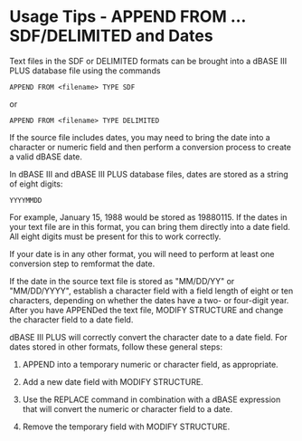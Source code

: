 # Usage Tips - APPEND FROM ... SDF/DELIMITED and Dates

Text files in the SDF or DELIMITED formats can be brought into a dBASE III PLUS database file using the commands
```dos
APPEND FROM <filename> TYPE SDF
```
or
```dos
APPEND FROM <filename> TYPE DELIMITED
```
If the source file includes dates, you may need to bring the date into a character or numeric field and then perform a conversion process to create a valid dBASE date.

In dBASE III and dBASE III PLUS database files, dates are stored as a string of eight digits:
```dos
YYYYMMDD
```
For example, January 15, 1988 would be stored as 19880115. If the dates in your text file are in this format, you can bring them directly into a date field. All eight digits must be present for this to work correctly.

If your date is in any other format, you will need to perform at least one conversion step to remformat the date.

If the date in the source text file is stored as "MM/DD/YY" or "MM/DD/YYYY", establish a character field with a field length of eight or ten characters, depending on whether the dates have a two- or four-digit year. After you have APPENDed the text file, MODIFY STRUCTURE and change the character field to a date field.

dBASE III PLUS will correctly convert the character date to a date field. For dates stored in other formats, follow these general steps:

1. APPEND into a temporary numeric or character field, as appropriate.

2. Add a new date field with MODIFY STRUCTURE.

3. Use the REPLACE command in combination with a dBASE expression that will convert the numeric or character field to a date.

4. Remove the temporary field with MODIFY STRUCTURE.
